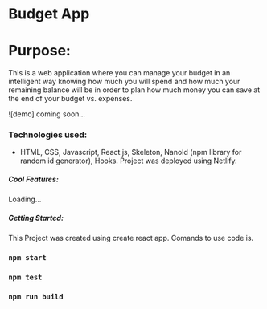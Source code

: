 # Budget App
# Purpose:

This is a web application where you can manage your budget in an intelligent way knowing how much you will spend and how much your remaining balance will be in order to plan how much money you can save at the end of your budget vs. expenses.

![demo] coming soon...

### Technologies used:
- HTML, CSS, Javascript, React.js, Skeleton, NanoId (npm library for random id generator), Hooks. Project was deployed using Netlify.

##### Cool Features:

Loading...

##### Getting Started:

This Project was created using create react app. Comands to use code is.

### `npm start`
### `npm test`
### `npm run build`
